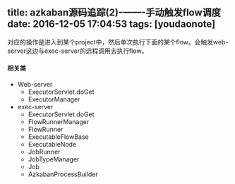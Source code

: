 
title: azkaban源码追踪(2)-——-手动触发flow调度
date: 2016-12-05 17:04:53
tags: [youdaonote]
---

对应的操作是进入到某个project中，然后单次执行下面的某个flow。会触发web-server这边与exec-server的远程调用去执行flow。

#### 相关类
- Web-server
    - ExecutorServlet.doGet
    - ExecutorManager
- exec-server
    - ExecutorServlet.doGet
    - FlowRunnerManager
    - FlowRunner
    - ExecutableFlowBase
    - ExecutableNode
    - JobRunner
    - JobTypeManager
    - Job
    - AzkabanProcessBuilder

#### 
